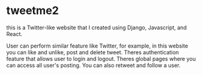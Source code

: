 # tweetme2

this is a Twitter-like website that I created using Django, Javascript, and React. 

User can perform similar feature like Twitter, for example, in this website you can like and unlike, post and delete tweet. 
Theres authentication feature that allows user to login and logout. Theres global pages where you can access all user's posting.
You can also retweet and follow a user. 
